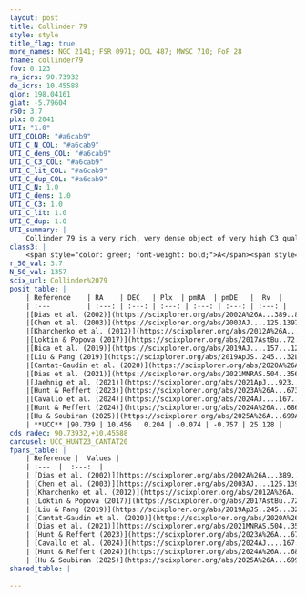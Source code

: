 ```yaml
---
layout: post
title: Collinder 79
style: style
title_flag: true
more_names: NGC 2141; FSR 0971; OCL 487; MWSC 710; FoF 28
fname: collinder79
fov: 0.123
ra_icrs: 90.73932
de_icrs: 10.45588
glon: 198.04161
glat: -5.79604
r50: 3.7
plx: 0.2041
UTI: "1.0"
UTI_COLOR: "#a6cab9"
UTI_C_N_COL: "#a6cab9"
UTI_C_dens_COL: "#a6cab9"
UTI_C_C3_COL: "#a6cab9"
UTI_C_lit_COL: "#a6cab9"
UTI_C_dup_COL: "#a6cab9"
UTI_C_N: 1.0
UTI_C_dens: 1.0
UTI_C_C3: 1.0
UTI_C_lit: 1.0
UTI_C_dup: 1.0
UTI_summary: |
    Collinder 79 is a very rich, very dense object of very high C3 quality. It is very well-studied in the literature.
class3: |
    <span style="color: green; font-weight: bold;">A</span><span style="color: green; font-weight: bold;">A</span>
r_50_val: 3.7
N_50_val: 1357
scix_url: Collinder%2079
posit_table: |
    | Reference    | RA    | DEC   | Plx  | pmRA  | pmDE   |  Rv  |
    | :---         | :---: | :---: | :---: | :---: | :---: | :---: |
    |[Dias et al. (2002)](https://scixplorer.org/abs/2002A%26A...389..871D) | 90.729 | 10.447 | -- | 0.03 | -4.82 | 24.1 |
    |[Chen et al. (2003)](https://scixplorer.org/abs/2003AJ....125.1397C) | 90.756 | 10.41 | -- | 1.38 | -1.78 | 43.0 |
    |[Kharchenko et al. (2012)](https://scixplorer.org/abs/2012A%26A...543A.156K) | 90.728 | 10.46 | -- | -0.85 | -0.78 | -- |
    |[Loktin & Popova (2017)](https://scixplorer.org/abs/2017AstBu..72..257L) | 90.735 | 10.448 | -- | 0.105 | -0.535 | 43.2 |
    |[Bica et al. (2019)](https://scixplorer.org/abs/2019AJ....157...12B) | 90.751 | 10.429 | -- | -- | -- | -- |
    |[Liu & Pang (2019)](https://scixplorer.org/abs/2019ApJS..245...32L) | 90.739 | 10.45 | 0.282 | -0.015 | -0.697 | -- |
    |[Cantat-Gaudin et al. (2020)](https://scixplorer.org/abs/2020A%26A...640A...1C) | 90.734 | 10.451 | 0.196 | -0.028 | -0.767 | -- |
    |[Dias et al. (2021)](https://scixplorer.org/abs/2021MNRAS.504..356D) | 90.731 | 10.444 | 0.198 | -0.031 | -0.773 | 39.714 |
    |[Jaehnig et al. (2021)](https://scixplorer.org/abs/2021ApJ...923..129J) | 90.74 | 10.457 | 0.215 | -0.049 | -0.764 | -- |
    |[Hunt & Reffert (2023)](https://scixplorer.org/abs/2023A%26A...673A.114H) | 90.744 | 10.456 | 0.203 | -0.083 | -0.755 | 26.135 |
    |[Cavallo et al. (2024)](https://scixplorer.org/abs/2024AJ....167...12C) | 90.738 | 10.454 | 0.204 | -- | -- | -- |
    |[Hunt & Reffert (2024)](https://scixplorer.org/abs/2024A%26A...686A..42H) | 90.744 | 10.456 | 0.203 | -0.083 | -0.755 | 26.135 |
    |[Hu & Soubiran (2025)](https://scixplorer.org/abs/2025A%26A...699A.246H) | 90.738 | 10.454 | -- | -- | -- | -- |
    | **UCC** |90.739 | 10.456 | 0.204 | -0.074 | -0.757 | 25.128 | 
cds_radec: 90.73932,+10.45588
carousel: UCC_HUNT23_CANTAT20
fpars_table: |
    | Reference |  Values |
    | :---  |  :---:  |
    | [Dias et al. (2002)](https://scixplorer.org/abs/2002A%26A...389..871D) | `E(B-V)=0.25, Dist=4033.0, Age=9.231, [Fe/H]=-0.18` |
    | [Chen et al. (2003)](https://scixplorer.org/abs/2003AJ....125.1397C) | `E(B-V)=0.25, HDis=4033, Age=1.7, [Fe/H]_1=-0.26, [Fe/H]_2=-0.39` |
    | [Kharchenko et al. (2012)](https://scixplorer.org/abs/2012A%26A...543A.156K) | `e_bv=0.312, distance=4364, log_age=9.245, metallicity=-0.18` |
    | [Loktin & Popova (2017)](https://scixplorer.org/abs/2017AstBu..72..257L) | `E(B-V)=0.303, Dmod=12.785, logt=9.102` |
    | [Liu & Pang (2019)](https://scixplorer.org/abs/2019ApJS..245...32L) | `Age=2.63, Z=0.5` |
    | [Cantat-Gaudin et al. (2020)](https://scixplorer.org/abs/2020A%26A...640A...1C) | `AVNN=0.97, DMNN=13.57, AgeNN=9.27` |
    | [Dias et al. (2021)](https://scixplorer.org/abs/2021MNRAS.504..356D) | `Av=0.832, Dist=4213, logage=9.462, [Fe/H]=0.3` |
    | [Hunt & Reffert (2023)](https://scixplorer.org/abs/2023A%26A...673A.114H) | `AV50=0.953, diffAV50=0.331, MOD50=13.133, logAge50=9.263` |
    | [Cavallo et al. (2024)](https://scixplorer.org/abs/2024AJ....167...12C) | `AV50=1.06, dMod50=12.65, logAge50=9.48, [Fe/H]50=0.01` |
    | [Hunt & Reffert (2024)](https://scixplorer.org/abs/2024A%26A...686A..42H) | `MassJ=10419.7` |
    | [Hu & Soubiran (2025)](https://scixplorer.org/abs/2025A%26A...699A.246H) | `MA22=-0.23, MA23f=-0.46, MA23g=-0.18, MZ23=-0.3, MK24=-0.35, MF24=-0.29` |
shared_table: |
    
---
```

